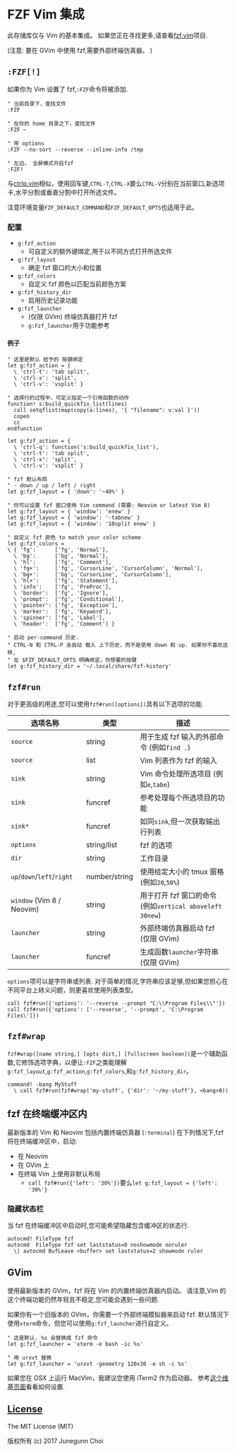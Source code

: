 # FZF Vim 集成

此存储库仅与 Vim 的基本集成。 如果您正在寻找更多,请查看[fzf.vim](https://github.com/junegunn/fzf.vim)项目.

(注意: 要在 GVim 中使用 fzf,需要外部终端仿真器。 )

## `:FZF[!]`

如果你为 Vim 设置了 fzf,`:FZF`命令将被添加.

```vim
" 当前目录下，查找文件
:FZF

" 在你的 home 目录之下，查找文件
:FZF ~

" 带 options
:FZF --no-sort --reverse --inline-info /tmp

" 左边， 全屏模式开启fzf
:FZF!
```

与[ctrlp.vim](https://github.com/kien/ctrlp.vim)相似，使用回车键,`CTRL-T`,`CTRL-X`要么`CTRL-V`分别在当前窗口,新选项卡,水平分割或垂直分割中打开所选文件。

注意环境变量`FZF_DEFAULT_COMMAND`和`FZF_DEFAULT_OPTS`也适用于此。

### 配置

- `g:fzf_action`
  - 可自定义的额外键绑定,用于以不同方式打开所选文件
- `g:fzf_layout`
  - 确定 fzf 窗口的大小和位置
- `g:fzf_colors`
  - 自定义 fzf 颜色以匹配当前颜色方案
- `g:fzf_history_dir`
  - 启用历史记录功能
- `g:fzf_launcher`
  - (仅限 GVim) 终端仿真器打开 fzf
  - `g:Fzf_launcher`用于功能参考

#### 例子

```vim
" 这里是默认 给予的 按键绑定
let g:fzf_action = {
  \ 'ctrl-t': 'tab split',
  \ 'ctrl-x': 'split',
  \ 'ctrl-v': 'vsplit' }

" 选择行的过程中，可定义指定一个引用函数的动作
function! s:build_quickfix_list(lines)
  call setqflist(map(copy(a:lines), '{ "filename": v:val }'))
  copen
  cc
endfunction

let g:fzf_action = {
  \ 'ctrl-q': function('s:build_quickfix_list'),
  \ 'ctrl-t': 'tab split',
  \ 'ctrl-x': 'split',
  \ 'ctrl-v': 'vsplit' }

" fzf 默认布局
" - down / up / left / right
let g:fzf_layout = { 'down': '~40%' }

" 你可以设置 fzf 窗口使用 Vim command (需要: Neovim or latest Vim 8)
let g:fzf_layout = { 'window': 'enew' }
let g:fzf_layout = { 'window': '-tabnew' }
let g:fzf_layout = { 'window': '10split enew' }

" 自定义 fzf 颜色 to match your color scheme
let g:fzf_colors =
\ { 'fg':      ['fg', 'Normal'],
  \ 'bg':      ['bg', 'Normal'],
  \ 'hl':      ['fg', 'Comment'],
  \ 'fg+':     ['fg', 'CursorLine', 'CursorColumn', 'Normal'],
  \ 'bg+':     ['bg', 'CursorLine', 'CursorColumn'],
  \ 'hl+':     ['fg', 'Statement'],
  \ 'info':    ['fg', 'PreProc'],
  \ 'border':  ['fg', 'Ignore'],
  \ 'prompt':  ['fg', 'Conditional'],
  \ 'pointer': ['fg', 'Exception'],
  \ 'marker':  ['fg', 'Keyword'],
  \ 'spinner': ['fg', 'Label'],
  \ 'header':  ['fg', 'Comment'] }

" 启动 per-command 历史.
" CTRL-N 和 CTRL-P 会自动 载入 上下历史，而不是使用 down 和 up. 如果你不喜欢这样,
" 在 $FZF_DEFAULT_OPTS 明确绑定，你想要的按键
let g:fzf_history_dir = '~/.local/share/fzf-history'
```

## `fzf#run`

对于更高级的用途,您可以使用`fzf#run([options])`具有以下选项的功能.

| 选项名称                   | 类型          | 描述                                                     |
| -------------------------- | ------------- | -------------------------------------------------------- |
| `source`                   | string        | 用于生成 fzf 输入的外部命令 (例如`find .`)               |
| `source`                   | list          | Vim 列表作为 fzf 的输入                                  |
| `sink`                     | string        | Vim 命令处理所选项目 (例如`e`,`tabe`)                    |
| `sink`                     | funcref       | 参考处理每个所选项目的功能                               |
| `sink*`                    | funcref       | 如同`sink`,但一次获取输出行列表                          |
| `options`                  | string/list   | fzf 的选项                                               |
| `dir`                      | string        | 工作目录                                                 |
| `up`/`down`/`left`/`right` | number/string | 使用给定大小的 tmux 窗格 (例如`20`,`50%`)                |
| `window` (Vim 8 / Neovim)  | string        | 用于打开 fzf 窗口的命令 (例如`vertical aboveleft 30new`) |
| `launcher`                 | string        | 外部终端仿真器启动 fzf (仅限 GVim)                       |
| `launcher`                 | funcref       | 生成函数`launcher`字符串 (仅限 GVim)                     |

`options`项可以是字符串或列表. 对于简单的情况,字符串应该足够,但如果您担心在不同平台上转义问题，则更喜欢使用列表类型。

```vim
call fzf#run({'options': '--reverse --prompt "C:\\Program Files\\"'})
call fzf#run({'options': ['--reverse', '--prompt', 'C:\Program Files\']})
```

## `fzf#wrap`

`fzf#wrap([name string,] [opts dict,] [fullscreen boolean])`是一个辅助函数,它修饰选项字典，以便让`:FZF`之类能理解`g:fzf_layout`,`g:fzf_action`,`g:fzf_colors`,和`g:fzf_history_dir`。

```vim
command! -bang MyStuff
  \ call fzf#run(fzf#wrap('my-stuff', {'dir': '~/my-stuff'}, <bang>0))
```

## fzf 在终端缓冲区内

最新版本的 Vim 和 ​​Neovim 包括内置终端仿真器 (`:terminal`) 在下列情况下,fzf 将在终端缓冲区中，启动:

- 在 Neovim
- 在 GVim 上
- 在终端 Vim 上使用非默认布局
  - `call fzf#run({'left': '30%'})`要么`let g:fzf_layout = {'left': '30%'}`

### 隐藏状态栏

当 fzf 在终端缓冲区中启动时,您可能希望隐藏包含缓冲区的状态行.

```vim
autocmd! FileType fzf
autocmd  FileType fzf set laststatus=0 noshowmode noruler
  \| autocmd BufLeave <buffer> set laststatus=2 showmode ruler
```

## GVim

使用最新版本的 GVim，fzf 将在 Vim 的内置终端仿真器内启动。 请注意,Vim 的这个终端功能仍然年轻且不稳定,您可能会遇到一些问题.

如果你有一个旧版本的 GVim，你需要一个外部终端模拟器来启动 fzf. 默认情况下使用`xterm`命令，但您可以使用`g:fzf_launcher`进行自定义。

```vim
" 这是默认. %s 会替换成 fzf 命令
let g:fzf_launcher = 'xterm -e bash -ic %s'

" 用 urxvt 替换
let g:fzf_launcher = 'urxvt -geometry 120x30 -e sh -c %s'
```

如果您在 OSX 上运行 MacVim，我建议您使用 iTerm2 作为启动器。 参考[这个维基页面][macvim-iterm2]看看如何设置.

[macvim-iterm2]: https://github.com/junegunn/fzf/wiki/On-MacVim-with-iTerm2

## [License](LICENSE)

The MIT License (MIT)

版权所有 (c) 2017 Junegunn Choi
